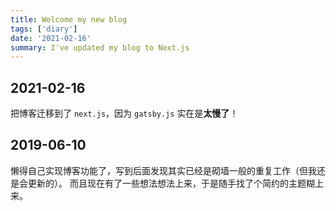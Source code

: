 ```yaml
---
title: Welcome my new blog
tags: ['diary']
date: '2021-02-16'
summary: I've updated my blog to Next.js
---
```


## 2021-02-16

把博客迁移到了 `next.js`，因为 `gatsby.js` 实在是**太慢了**！

## 2019-06-10

懒得自己实现博客功能了，写到后面发现其实已经是砌墙一般的重复工作（但我还是会更新的）。 而且现在有了一些想法想法上来，于是随手找了个简约的主题糊上来。

